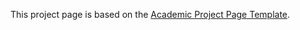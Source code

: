 This project page is based on the [Academic Project Page Template](https://github.com/eliahuhorwitz/Academic-project-page-template). 

